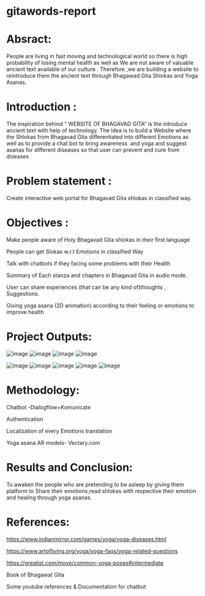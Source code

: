# gitawords-report


# Absract:
People are living in fast moving and technological world so there is high probability of losing mental
health as well as We are not aware of valuable ancient text available of our culture .
Therefore ,we are building a website to reintroduce them the ancient text through Bhagawad Gita Shlokas
and Yoga Asanas.

# Introduction :
The inspiration behind “ WEBSITE OF BHAGAVAD GITA” is the introduce ancient text with help of
technology. The idea is to build a Website where the Shlokas from Bhagavad Gita differentiated 
into different Emotions as well as to provide a chat bot to bring awareness .and yoga and suggest asanas for
different diseases so that user can prevent and cure from diseases

# Problem statement :

Create interactive web portal for Bhagavad Gita shlokas in classified way.

# Objectives :

Make people aware of Holy Bhagavad Gita shlokas in their first language 

People can get Slokas w.r.t Emotions in classified Way 

Talk with chatbots if they facing some problems with their Health

Summary of Each stanza and chapters in Bhagavad Gita in audio mode.

User can share experiences (that can be any kind of)thoughts , Suggestions.

Giving yoga asana (2D animation) according to their feeling or emotions to improve health

# Project Outputs:
![image](https://github.com/vaishnopampatwar/gitawords-report/assets/83226115/1bc0938c-e216-4ea5-b0fe-3177c9c6778f)
![image](https://github.com/vaishnopampatwar/gitawords-report/assets/83226115/6cc274f1-e172-4ba6-acd5-556ac8666e86)
![image](https://github.com/vaishnopampatwar/gitawords-report/assets/83226115/6764f412-b967-4a3e-a5f6-70a8d616a960)
![image](https://github.com/vaishnopampatwar/gitawords-report/assets/83226115/3c46ae41-2287-4412-bd0b-b9824da71f59)

![image](https://github.com/vaishnopampatwar/gitawords-report/assets/83226115/2e3c9e0f-067c-4ba7-98f4-065b3f7c6624)
![image](https://github.com/vaishnopampatwar/gitawords-report/assets/83226115/3a3adb67-f887-41a9-b3e7-30c0d04d7b6f)
![image](https://github.com/vaishnopampatwar/gitawords-report/assets/83226115/9060f52f-b797-4e89-9646-4e155cd664f2)
![image](https://github.com/vaishnopampatwar/gitawords-report/assets/83226115/b2e995e9-01e2-4785-9a3c-71d4cc9619f2)
![image](https://github.com/vaishnopampatwar/gitawords-report/assets/83226115/4a715229-6857-45e3-82d2-f659440c8f33)



# Methodology:
Chatbot -Dialogflow+Komunicate 

Authentication

Localization of  every Emotions translation

Yoga asana AR models- Vectary.com

# Results and Conclusion:
To awaken the people who are pretending to be asleep by giving them platform to Share their emotions,read shlokas with respective their emotion and healing through yoga asanas.

# References:
https://www.indianmirror.com/games/yoga/yoga-diseases.html

https://www.artofliving.org/yoga/yoga-faqs/yoga-related-questions

https://greatist.com/move/common-yoga-poses#intermediate

Book of Bhagawat Gita

Some youtube references & Documentation  for chatbot



